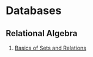 # Databases

## Relational Algebra

1. [Basics of Sets and Relations](https://github.com/swapnanildutta/Hackerrank-Codes/blob/master/Databases/Relational_Algebra/1_Basics_of_Sets_and_Relations.md)
